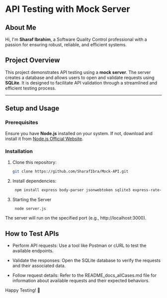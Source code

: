 # API Testing with Mock Server

## About Me
Hi, I'm **Sharaf Ibrahim**, a Software Quality Control professional with a passion for ensuring robust, reliable, and efficient systems.

## Project Overview
This project demonstrates API testing using a **mock server**. The server creates a database and allows users to open and validate requests using **SQLite**. It is designed to facilitate API validation through a streamlined and efficient testing process.

---

## Setup and Usage

### Prerequisites
Ensure you have **Node.js** installed on your system. If not, download and install it from [Node.js Official Website](https://nodejs.org).

### Installation

1. Clone this repository:
   ```bash
   git clone https://github.com/SharafIbra/Mock-API.git 
2. Install dependencies:
   ```bash
    npm install express body-parser jsonwebtoken sqlite3 express-rate-limit swagger-ui-express swagger-jsdoc express-validator bcrypt
3. Starting the Server

   ```bash
    node server.js
The server will run on the specified port (e.g., http://localhost:3000).

## How to Test APIs
- Perform API requests: Use a tool like Postman or cURL to test the available endpoints.

- Validate the responses: Open the SQLite database to verify the requests and their associated data.

 - Follow request details: Refer to the README_docs_allCases.md file for information about available requests and their expected behaviors.


Happy Testing! 🚀
